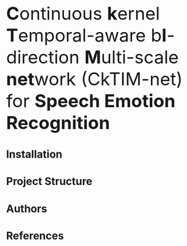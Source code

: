 <font size='20'>**C**ontinuous **k**ernel **T**emporal-aware b**I**-direction **M**ulti-scale **net**work (CkTIM-net) for **Speech Emotion Recognition**</font>

# Installation

# Project Structure 

# Authors

# References


